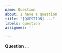 ```yaml
---
name: Question
about: I have a question
title: "[QUESTION] ..."
labels: question
assignees: ''

---
```


**Question**
...
